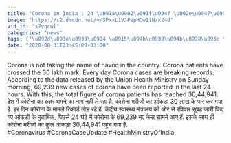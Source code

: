 ```yaml
---
title: "Corona in India : 24 \u0918\u0902\u091f\u0947 \u092e\u0947\u0902 Covid-19 \u0915\u0947 69,239 \u0928\u090f \u0915\u0947\u0938, \u0915\u0941\u0932 \u0906\u0902\u0915\u0921\u093c\u093e 30 \u0932\u093e\u0916 \u0915\u0947 \u092a\u093e\u0930 \u0935\u0928\u0907\u0902\u0921\u093f\u092f\u093e \u0939\u093f\u0902\u0926\u0940"
image: "https://s2.dmcdn.net/v/SPxxL1VJFepHDwIiN/x240"
vid_id: "x7vqcwl"
categories: "news"
tags: ["\u092d\u093e\u0930\u0924 \u0915\u094b\u0930\u094b\u0928\u093e \u0935\u093e\u092f\u0930\u0938","  Coronavirus latest news"," Coronavirus In India"]
date: "2020-08-31T23:45:09+03:00"
---
```

Corona is not taking the name of havoc in the country. Corona patients have crossed the 30 lakh mark. Every day Corona cases are breaking records. According to the data released by the Union Health Ministry on Sunday morning, 69,239 new cases of corona have been reported in the last 24 hours. With this, the total figure of corona patients has reached 30,44,941.   <br>देश में कोरोना का कहर थमने का नाम नहीं ले रहा है. कोरोना मरीजों का आंकड़ा 30 लाख के पार कर गया है. हर दिन कोरोना के मामले रिकॉर्ड तोड़ रहे हैं.  केंद्रीय स्वास्थ्य मंत्रालय की ओर से रविवार सुबह जारी किए गए आंकड़ों के मुताबिक, पिछले 24 घंटे में कोरोना के 69,239 नए केस सामने आए हैं. इसके साथ ही कोरोना मरीजों का कुल आंकड़ा 30,44,941 पहुंच गया है.    <br>#Coronavirus #CoronaCaseUpdate #HealthMinistryOfIndia
